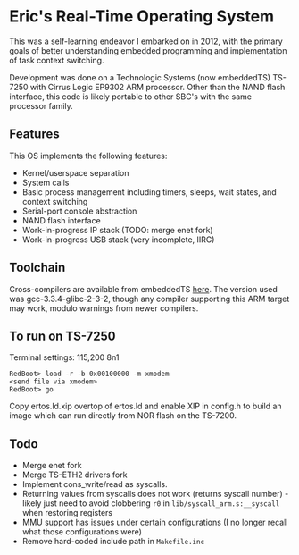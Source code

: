 # Eric's Real-Time Operating System

This was a self-learning endeavor I embarked on in 2012, with the primary goals of better understanding embedded programming and implementation of task context switching.

Development was done on a Technologic Systems (now embeddedTS) TS-7250 with Cirrus Logic EP9302 ARM processor. Other than the NAND flash interface, this code is likely portable to other SBC's with the same processor family.

## Features

This OS implements the following features:

* Kernel/userspace separation
* System calls
* Basic process management including timers, sleeps, wait states, and context switching
* Serial-port console abstraction
* NAND flash interface
* Work-in-progress IP stack (TODO: merge enet fork)
* Work-in-progress USB stack (very incomplete, IIRC)

## Toolchain

Cross-compilers are available from embeddedTS [here](https://files.embeddedts.com//ts-arm-sbc/ts-7250-linux/cross-toolchains/). The version used was gcc-3.3.4-glibc-2-3-2, though any compiler supporting this ARM target may work, modulo warnings from newer compilers.

## To run on TS-7250

Terminal settings: 115,200 8n1

```
RedBoot> load -r -b 0x00100000 -m xmodem
<send file via xmodem>
RedBoot> go
```

Copy ertos.ld.xip overtop of ertos.ld and enable XIP in config.h to
build an image which can run directly from NOR flash on the TS-7200.

## Todo

* Merge enet fork
* Merge TS-ETH2 drivers fork
* Implement cons_write/read as syscalls.
* Returning values from syscalls does not work (returns syscall number) - likely just need to avoid clobbering `r0` in `lib/syscall_arm.s:__syscall` when restoring registers
* MMU support has issues under certain configurations (I no longer recall what those configurations were)
* Remove hard-coded include path in `Makefile.inc`
